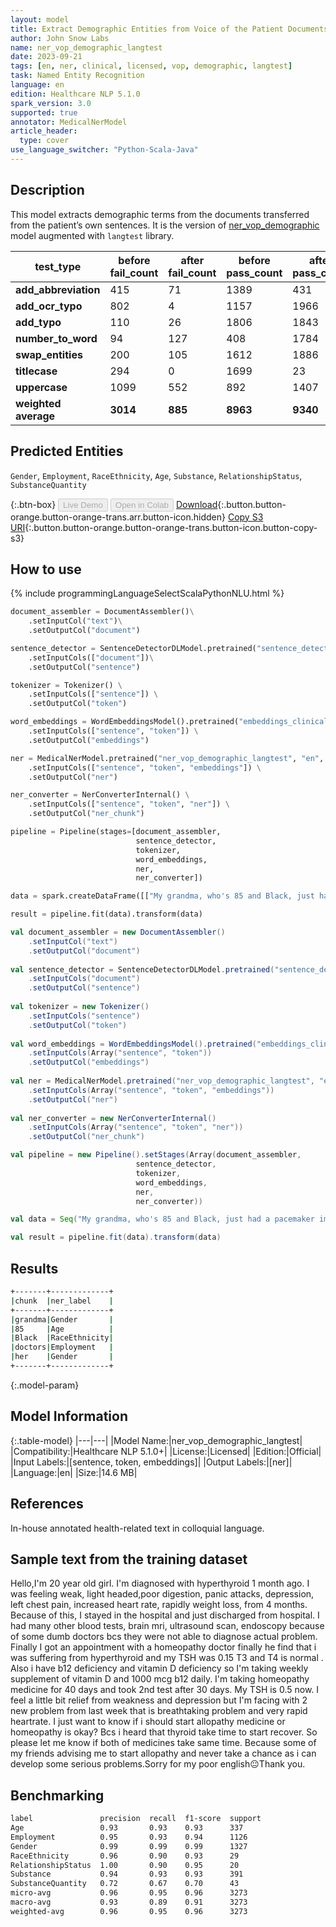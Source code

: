 ```yaml
---
layout: model
title: Extract Demographic Entities from Voice of the Patient Documents (LangTest)
author: John Snow Labs
name: ner_vop_demographic_langtest
date: 2023-09-21
tags: [en, ner, clinical, licensed, vop, demographic, langtest]
task: Named Entity Recognition
language: en
edition: Healthcare NLP 5.1.0
spark_version: 3.0
supported: true
annotator: MedicalNerModel
article_header:
  type: cover
use_language_switcher: "Python-Scala-Java"
---
```


## Description

This model extracts demographic terms from the documents transferred from the patient’s own sentences. It is the version of [ner_vop_demographic](https://nlp.johnsnowlabs.com/2023/06/06/ner_vop_demographic_en.html) model augmented with `langtest` library.

| **test_type**        | **before fail_count** | **after fail_count** | **before pass_count** | **after pass_count** | **minimum pass_rate** | **before pass_rate** | **after pass_rate** |
|----------------------|-----------------------|----------------------|-----------------------|----------------------|-----------------------|----------------------|---------------------|
| **add_abbreviation** | 415                   | 71                   | 1389                  | 431                  | 60%                   | 77%                  | 86%                 |
| **add_ocr_typo**     | 802                   | 4                    | 1157                  | 1966                 | 60%                   | 59%                  | 100%                |
| **add_typo**         | 110                   | 26                   | 1806                  | 1843                 | 70%                   | 94%                  | 99%                 |
| **number_to_word**   | 94                    | 127                  | 408                   | 1784                 | 70%                   | 81%                  | 93%                 |
| **swap_entities**    | 200                   | 105                  | 1612                  | 1886                 | 70%                   | 89%                  | 95%                 |
| **titlecase**        | 294                   | 0                    | 1699                  | 23                   | 70%                   | 85%                  | 100%                |
| **uppercase**        | 1099                  | 552                  | 892                   | 1407                 | 70%                   | 45%                  | 72%                 |
| **weighted average** | **3014**              | **885**              | **8963**              | **9340**             | **67%**               | **74.84%**           | **91.34%**          |

## Predicted Entities

`Gender`, `Employment`, `RaceEthnicity`, `Age`, `Substance`, `RelationshipStatus`, `SubstanceQuantity`

{:.btn-box}
<button class="button button-orange" disabled>Live Demo</button>
<button class="button button-orange" disabled>Open in Colab</button>
[Download](https://s3.amazonaws.com/auxdata.johnsnowlabs.com/clinical/models/ner_vop_demographic_langtest_en_5.1.0_3.0_1695329316849.zip){:.button.button-orange.button-orange-trans.arr.button-icon.hidden}
[Copy S3 URI](s3://auxdata.johnsnowlabs.com/clinical/models/ner_vop_demographic_langtest_en_5.1.0_3.0_1695329316849.zip){:.button.button-orange.button-orange-trans.button-icon.button-copy-s3}

## How to use



<div class="tabs-box" markdown="1">
{% include programmingLanguageSelectScalaPythonNLU.html %}
  
```python
document_assembler = DocumentAssembler()\
    .setInputCol("text")\
    .setOutputCol("document")

sentence_detector = SentenceDetectorDLModel.pretrained("sentence_detector_dl_healthcare","en","clinical/models")\
    .setInputCols(["document"])\
    .setOutputCol("sentence")

tokenizer = Tokenizer() \
    .setInputCols(["sentence"]) \
    .setOutputCol("token")

word_embeddings = WordEmbeddingsModel().pretrained("embeddings_clinical", "en", "clinical/models")\
    .setInputCols(["sentence", "token"]) \
    .setOutputCol("embeddings")                

ner = MedicalNerModel.pretrained("ner_vop_demographic_langtest", "en", "clinical/models") \
    .setInputCols(["sentence", "token", "embeddings"]) \
    .setOutputCol("ner")

ner_converter = NerConverterInternal() \
    .setInputCols(["sentence", "token", "ner"]) \
    .setOutputCol("ner_chunk")

pipeline = Pipeline(stages=[document_assembler,
                            sentence_detector,
                            tokenizer,
                            word_embeddings,
                            ner,
                            ner_converter])

data = spark.createDataFrame([["My grandma, who's 85 and Black, just had a pacemaker implanted in the cardiology department. The doctors say it'll help regulate her heartbeat and prevent future complications."]]).toDF("text")

result = pipeline.fit(data).transform(data)
```
```scala
val document_assembler = new DocumentAssembler()
    .setInputCol("text")
    .setOutputCol("document")
    
val sentence_detector = SentenceDetectorDLModel.pretrained("sentence_detector_dl_healthcare","en","clinical/models")
    .setInputCols("document")
    .setOutputCol("sentence")
    
val tokenizer = new Tokenizer()
    .setInputCols("sentence")
    .setOutputCol("token")
    
val word_embeddings = WordEmbeddingsModel().pretrained("embeddings_clinical", "en", "clinical/models")
    .setInputCols(Array("sentence", "token"))
    .setOutputCol("embeddings")                
    
val ner = MedicalNerModel.pretrained("ner_vop_demographic_langtest", "en", "clinical/models")
    .setInputCols(Array("sentence", "token", "embeddings"))
    .setOutputCol("ner")
    
val ner_converter = new NerConverterInternal()
    .setInputCols(Array("sentence", "token", "ner"))
    .setOutputCol("ner_chunk")

val pipeline = new Pipeline().setStages(Array(document_assembler,
                            sentence_detector,
                            tokenizer,
                            word_embeddings,
                            ner,
                            ner_converter))    

val data = Seq("My grandma, who's 85 and Black, just had a pacemaker implanted in the cardiology department. The doctors say it'll help regulate her heartbeat and prevent future complications.").toDS.toDF("text")

val result = pipeline.fit(data).transform(data)
```
</div>

## Results

```bash
+-------+-------------+
|chunk  |ner_label    |
+-------+-------------+
|grandma|Gender       |
|85     |Age          |
|Black  |RaceEthnicity|
|doctors|Employment   |
|her    |Gender       |
+-------+-------------+
```

{:.model-param}
## Model Information

{:.table-model}
|---|---|
|Model Name:|ner_vop_demographic_langtest|
|Compatibility:|Healthcare NLP 5.1.0+|
|License:|Licensed|
|Edition:|Official|
|Input Labels:|[sentence, token, embeddings]|
|Output Labels:|[ner]|
|Language:|en|
|Size:|14.6 MB|

## References

In-house annotated health-related text in colloquial language.

## Sample text from the training dataset

Hello,I'm 20 year old girl. I'm diagnosed with hyperthyroid 1 month ago. I was feeling weak, light headed,poor digestion, panic attacks, depression, left chest pain, increased heart rate, rapidly weight loss,  from 4 months. Because of this, I stayed in the hospital and just discharged from hospital. I had many other blood tests, brain mri, ultrasound scan, endoscopy because of some dumb doctors bcs they were not able to diagnose actual problem. Finally I got an appointment with a homeopathy doctor finally he find that i was suffering from hyperthyroid and my TSH was 0.15 T3 and T4 is normal . Also i have b12 deficiency and vitamin D deficiency so I'm taking weekly supplement of vitamin D and 1000 mcg b12 daily. I'm taking homeopathy medicine for 40 days and took 2nd test after 30 days. My TSH is 0.5 now. I feel a little bit relief from weakness and depression but I'm facing with 2 new problem from last week that is breathtaking problem and very rapid heartrate. I just want to know if i should start allopathy medicine or homeopathy is okay? Bcs i heard that thyroid take time to start recover. So please let me know if both of medicines take same time. Because some of my friends advising me to start allopathy and never take a chance as i can develop some serious problems.Sorry for my poor english😐Thank you.

## Benchmarking

```bash
label               precision  recall  f1-score  support 
Age                 0.93       0.93    0.93      337     
Employment          0.95       0.93    0.94      1126    
Gender              0.99       0.99    0.99      1327    
RaceEthnicity       0.96       0.90    0.93      29      
RelationshipStatus  1.00       0.90    0.95      20      
Substance           0.94       0.93    0.93      391     
SubstanceQuantity   0.72       0.67    0.70      43      
micro-avg           0.96       0.95    0.96      3273    
macro-avg           0.93       0.89    0.91      3273    
weighted-avg        0.96       0.95    0.96      3273
```
